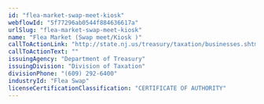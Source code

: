 ```yaml
---
id: "flea-market-swap-meet-kiosk"
webflowId: "5f77296ab0544f884636617a"
urlSlug: "flea-market-swap-meet-kiosk"
name: "Flea Market (Swap meet/Kiosk )"
callToActionLink: "http://state.nj.us/treasury/taxation/businesses.shtml"
callToActionText: ""
issuingAgency: "Department of Treasury"
issuingDivision: "Division of Taxation"
divisionPhone: "(609) 292-6400"
industryId: "Flea Swap"
licenseCertificationClassification: "CERTIFICATE OF AUTHORITY"
---
```

